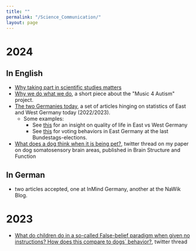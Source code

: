 ```yaml
---
title: ""
permalink: "/Science_Communication/"
layout: page
---
```


# 2024
## In English

 - [Why taking part in scientific studies matters](https://klinische-gesundheit-psy.univie.ac.at/forschung/arbeitsbereiche-und-arbeitsgruppen/clinical-social-neuroscience-unit/ongoing-projects/an-bel-projekt/english-version/)
 - [Why we do what we do](https://www.m4a-project.net/), a short piece about the "Music 4 Autism" project.
 - [The two Germanies today](https://gingerinberlinger.wixsite.com/cmichinger/two-germanies), a set of articles hinging on statistics of East and West Germany today (2022/2023).
     - Some examples:
         - See [this](https://gingerinberlinger.wixsite.com/cmichinger/quality-of-life) for an insight on quality of life in East vs West Germany
         - See [this](https://gingerinberlinger.wixsite.com/cmichinger/what-do-east-and-west-think) for voting behaviors in East Germany at the last Bundestags-elections. 
- [What does a dog think when it is being pet?](https://twitter.com/GuranCNA/status/1782736303567651029), twitter thread on my paper on dog somatosensory brain areas, published in Brain Structure and Function

## In German

- two articles accepted, one at InMind Germany, another at the NaWik Blog. 

# 2023
- [What do children do in a so-called False-belief paradigm when given no instructions? How does this compare to dogs´ behavior?](https://twitter.com/GuranCNA/status/1737067946013331563), twitter thread 
